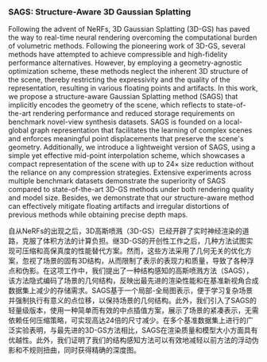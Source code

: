### SAGS: Structure-Aware 3D Gaussian Splatting

Following the advent of NeRFs, 3D Gaussian Splatting (3D-GS) has paved the way to real-time neural rendering overcoming the computational burden of volumetric methods. Following the pioneering work of 3D-GS, several methods have attempted to achieve compressible and high-fidelity performance alternatives. However, by employing a geometry-agnostic optimization scheme, these methods neglect the inherent 3D structure of the scene, thereby restricting the expressivity and the quality of the representation, resulting in various floating points and artifacts. In this work, we propose a structure-aware Gaussian Splatting method (SAGS) that implicitly encodes the geometry of the scene, which reflects to state-of-the-art rendering performance and reduced storage requirements on benchmark novel-view synthesis datasets. SAGS is founded on a local-global graph representation that facilitates the learning of complex scenes and enforces meaningful point displacements that preserve the scene's geometry. Additionally, we introduce a lightweight version of SAGS, using a simple yet effective mid-point interpolation scheme, which showcases a compact representation of the scene with up to 24× size reduction without the reliance on any compression strategies. Extensive experiments across multiple benchmark datasets demonstrate the superiority of SAGS compared to state-of-the-art 3D-GS methods under both rendering quality and model size. Besides, we demonstrate that our structure-aware method can effectively mitigate floating artifacts and irregular distortions of previous methods while obtaining precise depth maps.

自从NeRFs的出现之后，3D高斯喷溅（3D-GS）已经开辟了实时神经渲染的道路，克服了体积方法的计算负担。继3D-GS的开创性工作之后，几种方法试图实现可压缩和高保真度的性能替代方案。然而，这些方法采用了几何无关的优化方案，忽视了场景的固有3D结构，从而限制了表示的表现力和质量，导致了各种浮点和伪影。在这项工作中，我们提出了一种结构感知的高斯喷溅方法（SAGS），该方法隐式编码了场景的几何结构，反映出最先进的渲染性能和在基准新视角合成数据集上减少的存储需求。SAGS基于一个局部-全局图表示，便于学习复杂场景并强制执行有意义的点位移，以保持场景的几何结构。此外，我们引入了SAGS的轻量级版本，使用一种简单而有效的中点插值方案，展示了场景的紧凑表示，无需依赖任何压缩策略，可实现高达24倍的尺寸减少。在多个基准数据集上进行的广泛实验表明，与最先进的3D-GS方法相比，SAGS在渲染质量和模型大小方面具有优越性。此外，我们证明了我们的结构感知方法可以有效地减轻以前方法的浮动伪影和不规则扭曲，同时获得精确的深度图。

